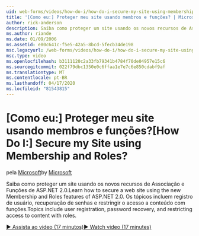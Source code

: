 ```yaml
---
uid: web-forms/videos/how-do-i/how-do-i-secure-my-site-using-membership-and-roles
title: '[Como eu:] Proteger meu site usando membros e funções? | Microsoft Docs'
author: rick-anderson
description: Saiba como proteger um site usando os novos recursos de Associação e Funções de ASP.NET 2.0. Os tópicos incluem registro de usuário, recuperação de senhas e restrições...
ms.author: riande
ms.date: 01/09/2006
ms.assetid: e80c641c-f5e5-42a5-8bcd-5fecb34de198
msc.legacyurl: /web-forms/videos/how-do-i/how-do-i-secure-my-site-using-membership-and-roles
msc.type: video
ms.openlocfilehash: b3111120c2a33fb79341b4784f70de04957e15c6
ms.sourcegitcommit: 022f79dbc1350e0c6ffaa1e7e7c6e850cdabf9af
ms.translationtype: MT
ms.contentlocale: pt-BR
ms.lasthandoff: 04/17/2020
ms.locfileid: "81543815"
---
```

# <a name="how-do-i-secure-my-site-using-membership-and-roles"></a><span data-ttu-id="17e88-105">[Como eu:] Proteger meu site usando membros e funções?</span><span class="sxs-lookup"><span data-stu-id="17e88-105">[How Do I:] Secure my Site using Membership and Roles?</span></span>

<span data-ttu-id="17e88-106">pela [Microsoft](https://github.com/microsoft)</span><span class="sxs-lookup"><span data-stu-id="17e88-106">by [Microsoft](https://github.com/microsoft)</span></span>

<span data-ttu-id="17e88-107">Saiba como proteger um site usando os novos recursos de Associação e Funções de ASP.NET 2.0.</span><span class="sxs-lookup"><span data-stu-id="17e88-107">Learn how to secure a web site using the new Membership and Roles features of ASP.NET 2.0.</span></span> <span data-ttu-id="17e88-108">Os tópicos incluem registro de usuário, recuperação de senhas e restringir o acesso a conteúdo com funções.</span><span class="sxs-lookup"><span data-stu-id="17e88-108">Topics include user registration, password recovery, and restricting access to content with roles.</span></span>

[<span data-ttu-id="17e88-109">&#9654; Assista ao vídeo (17 minutos)</span><span class="sxs-lookup"><span data-stu-id="17e88-109">&#9654; Watch video (17 minutes)</span></span>](https://channel9.msdn.com/Blogs/ASP-NET-Site-Videos/how-do-i-secure-my-site-using-membership-and-roles)
